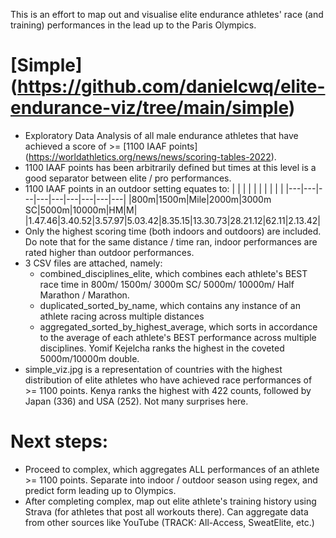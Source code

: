 This is an effort to map out and visualise elite endurance athletes' race (and training) performances in the lead up to the Paris Olympics.

# [Simple] (https://github.com/danielcwq/elite-endurance-viz/tree/main/simple)

- Exploratory Data Analysis of all male endurance athletes that have achieved a score of >= [1100 IAAF points] (https://worldathletics.org/news/news/scoring-tables-2022).
- 1100 IAAF points has been arbitrarily defined but times at this level is a good separator between elite / pro performances.
- 1100 IAAF points in an outdoor setting equates to:
  | | | | | | | | | |
  |---|---|---|---|---|---|---|---|---|
  |800m|1500m|Mile|2000m|3000m SC|5000m|10000m|HM|M|
  |1.47.46|3.40.52|3.57.97|5.03.42|8.35.15|13.30.73|28.21.12|62.11|2.13.42|
- Only the highest scoring time (both indoors and outdoors) are included. Do note that for the same distance / time ran, indoor performances are rated higher than outdoor performances.
- 3 CSV files are attached, namely:
  - combined_disciplines_elite, which combines each athlete's BEST race time in 800m/ 1500m/ 3000m SC/ 5000m/ 10000m/ Half Marathon / Marathon.
  - duplicated_sorted_by_name, which contains any instance of an athlete racing across multiple distances
  - aggregated_sorted_by_highest_average, which sorts in accordance to the average of each athlete's BEST performance across multiple disciplines. Yomif Kejelcha ranks the highest in the coveted 5000m/10000m double.
- simple_viz.jpg is a representation of countries with the highest distribution of elite athletes who have achieved race performances of >= 1100 points. Kenya ranks the highest with 422 counts, followed by Japan (336) and USA (252). Not many surprises here.

# Next steps:

- Proceed to complex, which aggregates ALL performances of an athlete >= 1100 points. Separate into indoor / outdoor season using regex, and predict form leading up to Olympics.
- After completing complex, map out elite athlete's training history using Strava (for athletes that post all workouts there). Can aggregate data from other sources like YouTube (TRACK: All-Access, SweatElite, etc.)
